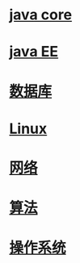 # [java core ](https://github.com/yancheng1022/notes/blob/master/docs/javaCore.md)

# [java EE](https://github.com/yancheng1022/notes/blob/master/docs/javaEE.md?_blank)

# [数据库](https://github.com/yancheng1022/notes/blob/master/docs/数据库.md?_blank)

# [Linux](https://github.com/yancheng1022/notes/blob/master/docs/Linux.md?_blank)

# [网络](https://github.com/yancheng1022/notes/blob/master/docs/网络.md?_blank)

# [算法](https://github.com/yancheng1022/notes/blob/master/docs/算法.md?_blank)

# [操作系统](https://github.com/yancheng1022/notes/blob/master/docs/操作系统.md?_blank)

